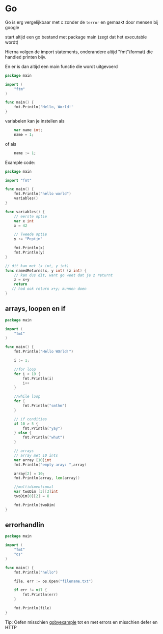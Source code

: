 # Go

Go is erg vergelijkbaar met c zonder de `terror` en gemaakt door mensen bij google

start altijd een go bestand met package main (zegt dat het executable wordt)

Hierna volgen de import statements, onderandere altijd "fmt"(format) die handled printen bijv.

En er is dan altijd een main functie die wordt uitgevoerd
```go
package main

import (
    "ftm"
)

func main() {
    fmt.Println('Hello, World!'
}
```

variabelen kan je instellen als
```go
    var name int;
    name = 1;
```
of als 
```go
    name := 1;
```

Example code:
```go
package main

import "fmt"

func main() {
    fmt.Println("hello world")
    variables()
}

func variables() {
    // eerste optie
    var x int
    x = 42

    // Tweede optie
    y := "Pepijn"

    fmt.Println(x)
    fmt.Println(y)
}

// dit kan met (x int, y int)
func namedReturns(x, y int) (z int) {
    // kan dus dit, want go weet dat je z returnt
    z = x+y
    return
   // had ook return x+y; kunnen doen
}

```

## arrays, loopen en if

```go
package main

import (
    "fmt"
)

func main() {
    fmt.Println("Hello WOrld!")

    i := 1;

    //for loop
    for i < 10 {
        fmt.Println(i)
        i++
    }

    //while loop
    for {
        fmt.Println("smthn")
    }

    // if condities
    if 10 > 5 {
        fmt.Println("yay")
    } else {
        fmt.Println("whut")
    }

    // arrays
    // array met 10 ints
    var array [10]int
    fmt.Println("empty aray: ",array)

    array[2] = 10;
    fmt.Println(array, len(array))

    //multidimentional
    var twoDim [3][3]int
    twoDim[0][2] = 8

    fmt.Println(twoDim)
}
```

## errorhandlin

```go
package main

import (
    "fmt"
    "os"
)

func main() {
    fmt.Println("hello")

    file, err := os.Open("filename.txt")

    if err != nil {
        fmt.Println(err)
    }

    fmt.Println(file)
}
```

Tip: Oefen misschien [gobyexample](gobyexample.com/) tot en met errors en misschien defer en HTTP
